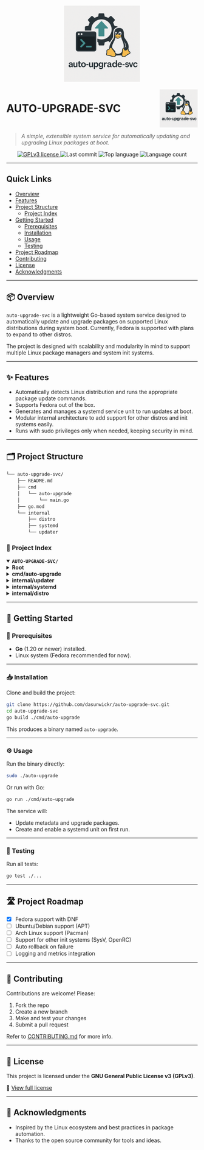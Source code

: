 <div align="center" style="position: relative;">
  <img src="assets/auto-upgrade-svc-logo.png" alt="auto-upgrade-svc logo" width="200"/>
</div>

<br>

<div style="display: flex; align-items: center; justify-content: space-between;">
  <h1 style="margin: 0;">AUTO-UPGRADE-SVC</h1>
  <img src="assets/auto-upgrade-svc-logo.png" alt="auto-upgrade-svc logo" width="100">
</div>

<blockquote>
  <em>A simple, extensible system service for automatically updating and upgrading Linux packages at boot.</em>
</blockquote>

<p align="center">
  <a href="https://www.gnu.org/licenses/gpl-3.0">
    <img src="https://img.shields.io/badge/License-GPLv3-blue.svg?style=flat&logo=opensourceinitiative&logoColor=white" alt="GPLv3 license">
  </a>
  <img src="https://img.shields.io/github/last-commit/dasunwickr/auto-upgrade-svc?style=flat&logo=git&logoColor=white&color=007dff" alt="Last commit">
  <img src="https://img.shields.io/github/languages/top/dasunwickr/auto-upgrade-svc?style=flat&color=007dff" alt="Top language">
  <img src="https://img.shields.io/github/languages/count/dasunwickr/auto-upgrade-svc?style=flat&color=007dff" alt="Language count">
</p>



---

## Quick Links

- [Overview](#-overview)
- [Features](#-features)
- [Project Structure](#-project-structure)
  - [Project Index](#-project-index)
- [Getting Started](#-getting-started)
  - [Prerequisites](#-prerequisites)
  - [Installation](#-installation)
  - [Usage](#-usage)
  - [Testing](#-testing)
- [Project Roadmap](#-project-roadmap)
- [Contributing](#-contributing)
- [License](#-license)
- [Acknowledgments](#-acknowledgments)

---

## 📦 Overview

`auto-upgrade-svc` is a lightweight Go-based system service designed to automatically update and upgrade packages on supported Linux distributions during system boot.
Currently, Fedora is supported with plans to expand to other distros.

The project is designed with scalability and modularity in mind to support multiple Linux package managers and system init systems.

---

## ✨ Features

- Automatically detects Linux distribution and runs the appropriate package update commands.
- Supports Fedora out of the box.
- Generates and manages a systemd service unit to run updates at boot.
- Modular internal architecture to add support for other distros and init systems easily.
- Runs with sudo privileges only when needed, keeping security in mind.

---

## 🗂️ Project Structure

```sh
└── auto-upgrade-svc/
    ├── README.md
    ├── cmd
    │   └── auto-upgrade
    │       └── main.go
    ├── go.mod
    └── internal
        ├── distro
        ├── systemd
        └── updater
````

### 🔎 Project Index

<details open>
  <summary><b><code>AUTO-UPGRADE-SVC/</code></b></summary>
  <details>
    <summary><b>Root</b></summary>
    <table>
      <tr>
        <td><b><a href='https://github.com/dasunwickr/auto-upgrade-svc/blob/master/go.mod'>go.mod</a></b></td>
        <td>Defines module path and dependencies</td>
      </tr>
    </table>
  </details>
  <details>
    <summary><b>cmd/auto-upgrade</b></summary>
    <table>
      <tr>
        <td><b><a href='https://github.com/dasunwickr/auto-upgrade-svc/blob/master/cmd/auto-upgrade/main.go'>main.go</a></b></td>
        <td>Program entrypoint, initializes updater and systemd manager</td>
      </tr>
    </table>
  </details>
  <details>
    <summary><b>internal/updater</b></summary>
    <table>
      <tr>
        <td><b><a href='https://github.com/dasunwickr/auto-upgrade-svc/blob/master/internal/updater/updater.go'>updater.go</a></b></td>
        <td>Updater interface and Fedora implementation</td>
      </tr>
    </table>
  </details>
  <details>
    <summary><b>internal/systemd</b></summary>
    <table>
      <tr>
        <td><b><a href='https://github.com/dasunwickr/auto-upgrade-svc/blob/master/internal/systemd/manager.go'>manager.go</a></b></td>
        <td>Systemd service manager to create and enable units</td>
      </tr>
    </table>
  </details>
  <details>
    <summary><b>internal/distro</b></summary>
    <table>
      <tr>
        <td><b><a href='https://github.com/dasunwickr/auto-upgrade-svc/blob/master/internal/distro/distro.go'>distro.go</a></b></td>
        <td>Detects Linux distro and returns appropriate updater</td>
      </tr>
      <tr>
        <td><b><a href='https://github.com/dasunwickr/auto-upgrade-svc/blob/master/internal/distro/fedora.go'>fedora.go</a></b></td>
        <td>Fedora-specific distro detection and updater</td>
      </tr>
    </table>
  </details>
</details>

---

## 🚀 Getting Started

### 🧰 Prerequisites

* **Go** (1.20 or newer) installed.
* Linux system (Fedora recommended for now).

---

### 📥 Installation

Clone and build the project:

```sh
git clone https://github.com/dasunwickr/auto-upgrade-svc.git
cd auto-upgrade-svc
go build ./cmd/auto-upgrade
```

This produces a binary named `auto-upgrade`.

---

### ⚙️ Usage

Run the binary directly:

```sh
sudo ./auto-upgrade
```

Or run with Go:

```sh
go run ./cmd/auto-upgrade
```

The service will:

* Update metadata and upgrade packages.
* Create and enable a systemd unit on first run.

---

### 🧪 Testing

Run all tests:

```sh
go test ./...
```

---

## 🛣️ Project Roadmap

* [x] Fedora support with DNF
* [ ] Ubuntu/Debian support (APT)
* [ ] Arch Linux support (Pacman)
* [ ] Support for other init systems (SysV, OpenRC)
* [ ] Auto rollback on failure
* [ ] Logging and metrics integration

---

## 🤝 Contributing

Contributions are welcome! Please:

1. Fork the repo
2. Create a new branch
3. Make and test your changes
4. Submit a pull request

Refer to [CONTRIBUTING.md](https://github.com/dasunwickr/auto-upgrade-svc/blob/main/CONTRIBUTING.md) for more info.

---

## 🪪 License

This project is licensed under the **GNU General Public License v3 (GPLv3)**.

📄 [View full license](https://www.gnu.org/licenses/gpl-3.0.en.html)

---

## 🙏 Acknowledgments

* Inspired by the Linux ecosystem and best practices in package automation.
* Thanks to the open source community for tools and ideas.
